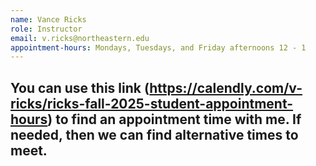 ```yaml
---
name: Vance Ricks
role: Instructor
email: v.ricks@northeastern.edu
appointment-hours: Mondays, Tuesdays, and Friday afternoons 12 - 1
---
```

## You can use this link (https://calendly.com/v-ricks/ricks-fall-2025-student-appointment-hours) to find an appointment time with me. If needed, then we can find alternative times to meet.
